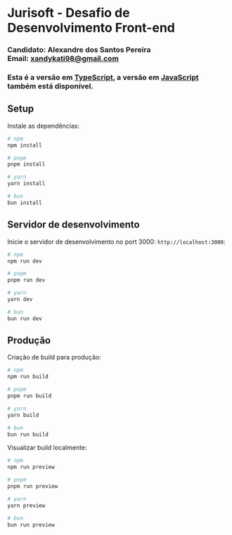 # Jurisoft - Desafio de Desenvolvimento Front-end

### Candidato: Alexandre dos Santos Pereira <br> Email: xandykati98@gmail.com
### Esta é a versão em **[TypeScript](https://github.com/xandykati98/frontend-case/)**, a versão em **[JavaScript](https://github.com/xandykati98/frontend-case-js/)** também está disponível.
## Setup

Instale as dependências:

```bash
# npm
npm install

# pnpm
pnpm install

# yarn
yarn install

# bun
bun install
```

## Servidor de desenvolvimento

Inicie o servidor de desenvolvimento no port 3000: `http://localhost:3000`:

```bash
# npm
npm run dev

# pnpm
pnpm run dev

# yarn
yarn dev

# bun
bun run dev
```

## Produção

Criação de build para produção:

```bash
# npm
npm run build

# pnpm
pnpm run build

# yarn
yarn build

# bun
bun run build
```

Visualizar build localmente:

```bash
# npm
npm run preview

# pnpm
pnpm run preview

# yarn
yarn preview

# bun
bun run preview
```

